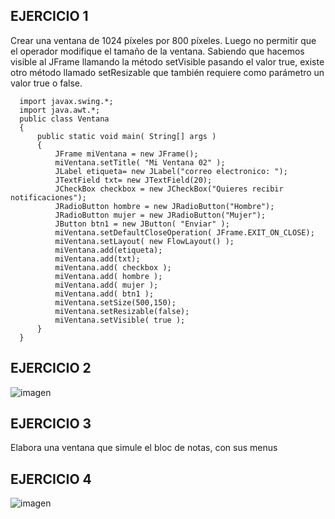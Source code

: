 ## EJERCICIO 1
Crear una ventana de 1024 píxeles por 800 píxeles. Luego no permitir que el operador modifique el tamaño de la ventana. Sabiendo que hacemos visible al JFrame llamando la método setVisible pasando el valor true, existe otro método llamado setResizable que también requiere como parámetro un valor true o false. 

      import javax.swing.*;
      import java.awt.*;
      public class Ventana
      {
          public static void main( String[] args ) 
          {
              JFrame miVentana = new JFrame();
              miVentana.setTitle( "Mi Ventana 02" );
              JLabel etiqueta= new JLabel("correo electronico: ");
              JTextField txt= new JTextField(20);    
              JCheckBox checkbox = new JCheckBox("Quieres recibir notificaciones");
              JRadioButton hombre = new JRadioButton("Hombre");
              JRadioButton mujer = new JRadioButton("Mujer");
              JButton btn1 = new JButton( "Enviar" );
              miVentana.setDefaultCloseOperation( JFrame.EXIT_ON_CLOSE);
              miVentana.setLayout( new FlowLayout() );
              miVentana.add(etiqueta);
              miVentana.add(txt);
              miVentana.add( checkbox );
              miVentana.add( hombre );
              miVentana.add( mujer );
              miVentana.add( btn1 );
              miVentana.setSize(500,150);
              miVentana.setResizable(false);
              miVentana.setVisible( true );
          }   
      }

## EJERCICIO 2

![imagen](https://user-images.githubusercontent.com/91554777/184280769-d6a4b54f-7c99-4649-930b-184d4bf26db8.png)

## EJERCICIO 3

Elabora una ventana que simule el bloc de notas, con sus menus

## EJERCICIO 4

![imagen](https://user-images.githubusercontent.com/91554777/184458720-b8aebe63-6114-451c-b4eb-059227653d64.png)

